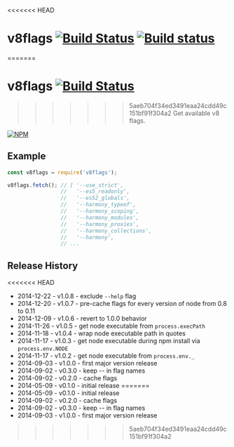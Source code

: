 <<<<<<< HEAD
# v8flags  [![Build Status](https://secure.travis-ci.org/tkellen/node-v8flags.png)](http://travis-ci.org/tkellen/node-v8flags) [![Build status](https://ci.appveyor.com/api/projects/status/5jpe6yawxdllrok4?svg=true)](https://ci.appveyor.com/project/tkellen/node-v8flags)
=======
# v8flags  [![Build Status](https://secure.travis-ci.org/tkellen/node-v8flags.png)](http://travis-ci.org/tkellen/node-v8flags)
>>>>>>> 5aeb704f34ed3491eaa24cdd49c151bf91f304a2
> Get available v8 flags.

[![NPM](https://nodei.co/npm/v8flags.png)](https://nodei.co/npm/v8flags/)

## Example
```js
const v8flags = require('v8flags');

v8flags.fetch(); // [ '--use_strict',
                 //   '--es5_readonly',
                 //   '--es52_globals',
                 //   '--harmony_typeof',
                 //   '--harmony_scoping',
                 //   '--harmony_modules',
                 //   '--harmony_proxies',
                 //   '--harmony_collections',
                 //   '--harmony',
                 // ...
```

## Release History

<<<<<<< HEAD
* 2014-12-22 - v1.0.8 - exclude `--help` flag
* 2014-12-20 - v1.0.7 - pre-cache flags for every version of node from 0.8 to 0.11
* 2014-12-09 - v1.0.6 - revert to 1.0.0 behavior
* 2014-11-26 - v1.0.5 - get node executable from `process.execPath`
* 2014-11-18 - v1.0.4 - wrap node executable path in quotes
* 2014-11-17 - v1.0.3 - get node executable during npm install via `process.env.NODE`
* 2014-11-17 - v1.0.2 - get node executable from `process.env._`
* 2014-09-03 - v1.0.0 - first major version release
* 2014-09-02 - v0.3.0 - keep -- in flag names
* 2014-09-02 - v0.2.0 - cache flags
* 2014-05-09 - v0.1.0 - initial release
=======
* 2014-05-09 - v0.1.0 - initial release
* 2014-09-02 - v0.2.0 - cache flags
* 2014-09-02 - v0.3.0 - keep -- in flag names
* 2014-09-03 - v1.0.0 - first major version release
>>>>>>> 5aeb704f34ed3491eaa24cdd49c151bf91f304a2
